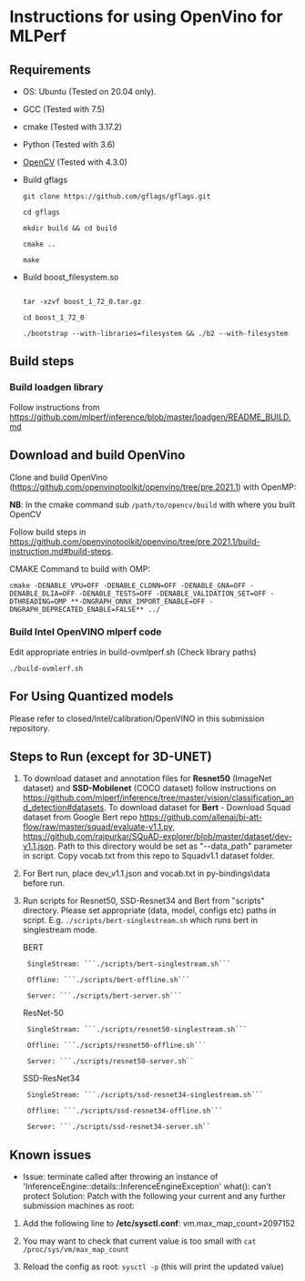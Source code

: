 # Instructions for using OpenVino for MLPerf
## Requirements
+ OS: Ubuntu (Tested on 20.04 only).
+ GCC (Tested with 7.5)
+ cmake (Tested with 3.17.2)
+ Python (Tested with 3.6)
+ [OpenCV](https://docs.opencv.org/master/d7/d9f/tutorial_linux_install.html) (Tested with 4.3.0)
+  Build gflags

    ```git clone https://github.com/gflags/gflags.git```
    
    ```cd gflags```
    
    ```mkdir build && cd build```
    
    ```cmake ..```
    
    ```make ```
    
  + Build boost_filesystem.so 
    
    ```wget https://dl.bintray.com/boostorg/release/1.72.0/source/boost_1_72_0.tar.gz

    tar -xzvf boost_1_72_0.tar.gz
    
    cd boost_1_72_0
    
    ./bootstrap --with-libraries=filesystem && ./b2 --with-filesystem
    
## Build steps

### Build loadgen library

Follow instructions from https://github.com/mlperf/inference/blob/master/loadgen/README_BUILD.md

  
## Download and build OpenVino

Clone and build OpenVino (https://github.com/openvinotoolkit/openvino/tree/pre.2021.1) with OpenMP: 

**NB**: In the cmake command sub ```/path/to/opencv/build``` with where you built OpenCV

Follow build steps in https://github.com/openvinotoolkit/openvino/tree/pre.2021.1/build-instruction.md#build-steps.

CMAKE Command to build with OMP:

    cmake -DENABLE_VPU=OFF -DENABLE_CLDNN=OFF -DENABLE_GNA=OFF -DENABLE_DLIA=OFF -DENABLE_TESTS=OFF -DENABLE_VALIDATION_SET=OFF -DTHREADING=OMP **-DNGRAPH_ONNX_IMPORT_ENABLE=OFF -DNGRAPH_DEPRECATED_ENABLE=FALSE** ../

### Build Intel OpenVINO mlperf code

Edit appropriate entries in build-ovmlperf.sh (Check library paths)
    
    ./build-ovmlerf.sh

###
## For Using Quantized models
Please refer to closed/Intel/calibration/OpenVINO in this submission repository.

## Steps to Run (except for 3D-UNET)

1. To download dataset and annotation files for **Resnet50** (ImageNet dataset) and **SSD-Mobilenet** (COCO dataset) follow instructions on https://github.com/mlperf/inference/tree/master/vision/classification_and_detection#datasets. 
To download dataset for **Bert** - Download Squad dataset from  Google Bert repo https://github.com/allenai/bi-att-flow/raw/master/squad/evaluate-v1.1.py, https://github.com/rajpurkar/SQuAD-explorer/blob/master/dataset/dev-v1.1.json. Path to this directory would be set as "--data_path" parameter in script.
Copy vocab.txt from this repo to Squadv1.1 dataset folder.
2. For Bert run, place dev_v1.1.json and vocab.txt in py-bindings\data before run.
3. Run scripts for Resnet50, SSD-Resnet34 and Bert from "scripts" directory. Please set appropriate (data, model, configs etc) paths in script. E.g. ```./scripts/bert-singlestream.sh``` which runs bert in singlestream mode. 
    
    BERT

        SingleStream: ```./scripts/bert-singlestream.sh```

        Offline: ```./scripts/bert-offline.sh```

        Server: ```./scripts/bert-server.sh```

    ResNet-50

        SingleStream: ```./scripts/resnet50-singlestream.sh```

        Offline: ```./scripts/resnet50-offline.sh```

        Server: ```./scripts/resnet50-server.sh``

    SSD-ResNet34

        SingleStream: ```./scripts/ssd-resnet34-singlestream.sh```

        Offline: ```./scripts/ssd-resnet34-offline.sh```

        Server: ```./scripts/ssd-resnet34-server.sh``
## Known issues
* Issue:
terminate called after throwing an instance of 'InferenceEngine::details::InferenceEngineException'
 what():  can't protect
Solution:
Patch with the following your current and any further submission machines as root:
 1. Add the following line to **/etc/sysctl.conf**: 
 vm.max_map_count=2097152 
  
 2. You may want to check that current value is
 too small with `cat /proc/sys/vm/max_map_count` 
  
 3. Reload the config as
 root: `sysctl -p` (this will print the updated value)
